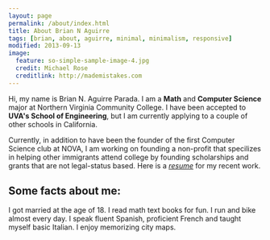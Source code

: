 ```yaml
---
layout: page
permalink: /about/index.html
title: About Brian N Aguirre
tags: [brian, about, aguirre, minimal, minimalism, responsive]
modified: 2013-09-13
image:
  feature: so-simple-sample-image-4.jpg
  credit: Michael Rose
  creditlink: http://mademistakes.com
---
```


Hi, my name is Brian N. Aguirre Parada. I am a **Math** and **Computer Science** major at Northern Virginia Community College. I have been accepted to **UVA's School of Engineering**, but I am currently applying to a couple of other schools in California.

Currently, in addition to have been the founder of the first Computer Science club at NOVA, I am working on founding a non-profit that specilizes in helping other immigrants attend college by founding scholarships and grants that are not legal-status based.
Here is a <a href="{{ site.url}}/resume.pdf"> *resume*</a> for my recent work.


## Some facts about me:

I got married at the age of 18.
I read math text books for fun.
I run and bike almost every day.
I speak fluent Spanish, proficient French and taught myself basic Italian.
I enjoy memorizing city maps.
